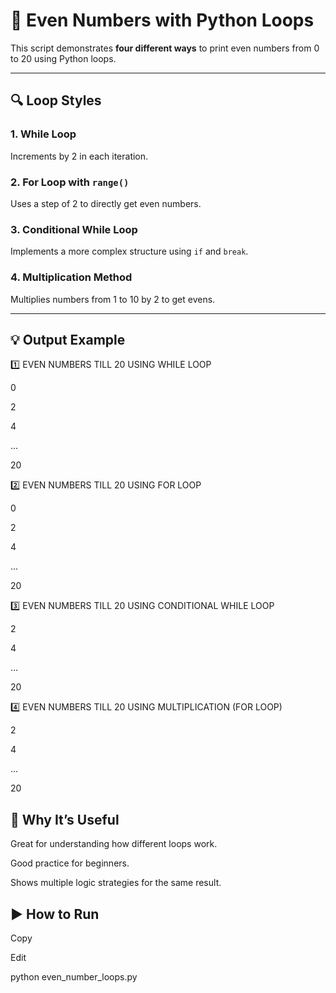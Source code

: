 # 🔁 Even Numbers with Python Loops

This script demonstrates **four different ways** to print even numbers from 0 to 20 using Python loops.

---

## 🔍 Loop Styles

### 1. While Loop
Increments by 2 in each iteration.

### 2. For Loop with `range()`
Uses a step of 2 to directly get even numbers.

### 3. Conditional While Loop
Implements a more complex structure using `if` and `break`.

### 4. Multiplication Method
Multiplies numbers from 1 to 10 by 2 to get evens.

---

## 💡 Output Example

1️⃣ EVEN NUMBERS TILL 20 USING WHILE LOOP

0

2

4

...

20

2️⃣ EVEN NUMBERS TILL 20 USING FOR LOOP

0

2

4

...

20



3️⃣ EVEN NUMBERS TILL 20 USING CONDITIONAL WHILE LOOP

2

4

...

20


4️⃣ EVEN NUMBERS TILL 20 USING MULTIPLICATION (FOR LOOP)

2

4

...

20

## 🧠 Why It’s Useful
Great for understanding how different loops work.

Good practice for beginners.

Shows multiple logic strategies for the same result.

## ▶️ How to Run
Copy


Edit

python even_number_loops.py
